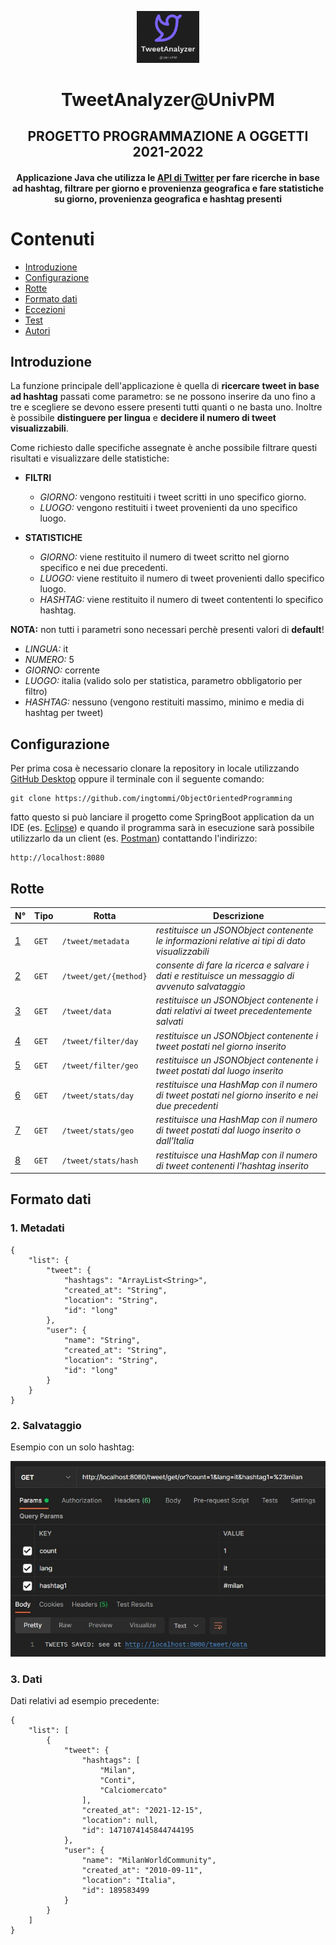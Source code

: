 <p align="center">
<img src="logo.jpg" width="20%" height="20%">

<div align="center">
  
# TweetAnalyzer@UnivPM
## PROGETTO PROGRAMMAZIONE A OGGETTI 2021-2022
#### Applicazione Java che utilizza le [API di Twitter](https://developer.twitter.com/en/docs/twitter-api/v1/tweets/search/api-reference/get-search-tweets) per fare ricerche in base ad hashtag, filtrare per giorno e provenienza geografica e fare statistiche su giorno, provenienza geografica e hashtag presenti
  
</div>

# Contenuti

* [Introduzione](#intro)
* [Configurazione](#config)
* [Rotte](#rotte)
* [Formato dati](#formato)
* [Eccezioni](#eccez)
* [Test](#test)
* [Autori](#autor)

<a name="intro"></a>
## Introduzione

La funzione principale dell'applicazione è quella di **ricercare tweet in base ad hashtag** passati come parametro: se ne possono inserire da uno fino a tre e scegliere se devono essere presenti tutti quanti o ne basta uno. Inoltre è possibile **distinguere per lingua** e **decidere il numero di tweet visualizzabili**.

Come richiesto dalle specifiche assegnate è anche possibile filtrare questi risultati e visualizzare delle statistiche:

* **FILTRI** 
  * *GIORNO:* vengono restituiti i tweet scritti in uno specifico giorno.
  * *LUOGO:* vengono restituiti i tweet provenienti da uno specifico luogo.

* **STATISTICHE** 
  * *GIORNO:* viene restituito il numero di tweet scritto nel giorno specifico e nei due precedenti.
  * *LUOGO:* viene restituito il numero di tweet provenienti dallo specifico luogo.
  * *HASHTAG:* viene restituito il numero di tweet contententi lo specifico hashtag.

**NOTA:** non tutti i parametri sono necessari perchè presenti valori di **default**!

* *LINGUA:* it
* *NUMERO:* 5
* *GIORNO:* corrente
* *LUOGO:* italia (valido solo per statistica, parametro obbligatorio per filtro)
* *HASHTAG:* nessuno (vengono restituiti massimo, minimo e media di hashtag per tweet)

<a name="config"></a>
## Configurazione

Per prima cosa è necessario clonare la repository in locale utilizzando [GitHub Desktop](https://desktop.github.com/) oppure il terminale con il seguente comando:
```
git clone https://github.com/ingtommi/ObjectOrientedProgramming
```
fatto questo si può lanciare il progetto come SpringBoot application da un IDE (es. [Eclipse](https://www.eclipse.org/downloads/)) e quando il programma sarà in esecuzione sarà possibile utilizzarlo da un client (es. [Postman](https://www.postman.com/downloads/)) contattando l'indirizzo:
```
http://localhost:8080
```

<a name="rotte"></a>
## Rotte

N° | Tipo | Rotta | Descrizione
----- | ------------ | -------------------- | ----------------------
[1](#1) | ` GET ` | `/tweet/metadata` | *restituisce un JSONObject contenente le informazioni relative ai tipi di dato visualizzabili*
[2](#2) | ` GET ` | `/tweet/get/{method}` | *consente di fare la ricerca e salvare i dati e restituisce un messaggio di avvenuto salvataggio*
[3](#3) | ` GET ` | `/tweet/data` | *restituisce un JSONObject contenente i dati relativi ai tweet precedentemente salvati*
[4](#4) | ` GET ` | `/tweet/filter/day` | *restituisce un JSONObject contenente i tweet postati nel giorno inserito*
[5](#5) | ` GET ` | `/tweet/filter/geo` | *restituisce un JSONObject contenente i tweet postati dal luogo inserito*
[6](#6) | ` GET ` | `/tweet/stats/day` | *restituisce una HashMap con il numero di tweet postati nel giorno inserito e nei due precedenti*
[7](#7) | ` GET ` | `/tweet/stats/geo` | *restituisce una HashMap con il numero di tweet postati dal luogo inserito o dall'Italia*
[8](#8) | ` GET ` | `/tweet/stats/hash` | *restituisce una HashMap con il numero di tweet contenenti l'hashtag inserito*

<a name="formato"></a>
## Formato dati

<a name="1"></a>
### 1. Metadati

```
{
    "list": {
        "tweet": {
            "hashtags": "ArrayList<String>",
            "created_at": "String",
            "location": "String",
            "id": "long"
        },
        "user": {
            "name": "String",
            "created_at": "String",
            "location": "String",
            "id": "long"
        }
    }
}
```

<a name="2"></a>
### 2. Salvataggio

Esempio con un solo hashtag:

![alt_text](https://github.com/ingtommi/ObjectOrientedProgramming/blob/main/photo/get.jpg?raw=true)

<a name="3"></a>
### 3. Dati

Dati relativi ad esempio precedente:

```
{
    "list": [
        {
            "tweet": {
                "hashtags": [
                    "Milan",
                    "Conti",
                    "Calciomercato"
                ],
                "created_at": "2021-12-15",
                "location": null,
                "id": 1471074145844744195
            },
            "user": {
                "name": "MilanWorldCommunity",
                "created_at": "2010-09-11",
                "location": "Italia",
                "id": 189583499
            }
        }
    ]
}
```
